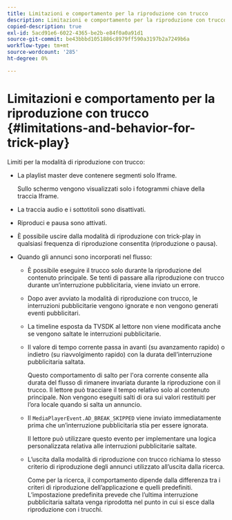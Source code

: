 ```yaml
---
title: Limitazioni e comportamento per la riproduzione con trucco
description: Limitazioni e comportamento per la riproduzione con trucco
copied-description: true
exl-id: 5acd91e6-6022-4365-be2b-e84f0a0a91d1
source-git-commit: be43bbbd1051886c8979ff590a3197b2a7249b6a
workflow-type: tm+mt
source-wordcount: '285'
ht-degree: 0%

---
```


# Limitazioni e comportamento per la riproduzione con trucco {#limitations-and-behavior-for-trick-play}

<!--<a id="section_2BC43539C5C142E085D06A7E35C76726"></a>-->

Limiti per la modalità di riproduzione con trucco:

* La playlist master deve contenere segmenti solo Iframe.

   Sullo schermo vengono visualizzati solo i fotogrammi chiave della traccia Iframe.
* La traccia audio e i sottotitoli sono disattivati.
* Riproduci e pausa sono attivati.
* È possibile uscire dalla modalità di riproduzione con trick-play in qualsiasi frequenza di riproduzione consentita (riproduzione o pausa).
* Quando gli annunci sono incorporati nel flusso:

   * È possibile eseguire il trucco solo durante la riproduzione del contenuto principale. Se tenti di passare alla riproduzione con trucco durante un’interruzione pubblicitaria, viene inviato un errore.
   * Dopo aver avviato la modalità di riproduzione con trucco, le interruzioni pubblicitarie vengono ignorate e non vengono generati eventi pubblicitari.
   * La timeline esposta da TVSDK al lettore non viene modificata anche se vengono saltate le interruzioni pubblicitarie.
   * Il valore di tempo corrente passa in avanti (su avanzamento rapido) o indietro (su riavvolgimento rapido) con la durata dell’interruzione pubblicitaria saltata.

      Questo comportamento di salto per l&#39;ora corrente consente alla durata del flusso di rimanere invariata durante la riproduzione con il trucco. Il lettore può tracciare il tempo relativo solo al contenuto principale. Non vengono eseguiti salti di ora sui valori restituiti per l’ora locale quando si salta un annuncio.
   * Il `MediaPlayerEvent.AD_BREAK_SKIPPED` viene inviato immediatamente prima che un’interruzione pubblicitaria stia per essere ignorata.

      Il lettore può utilizzare questo evento per implementare una logica personalizzata relativa alle interruzioni pubblicitarie saltate.

   * L’uscita dalla modalità di riproduzione con trucco richiama lo stesso criterio di riproduzione degli annunci utilizzato all’uscita dalla ricerca.

      Come per la ricerca, il comportamento dipende dalla differenza tra i criteri di riproduzione dell’applicazione e quelli predefiniti. L’impostazione predefinita prevede che l’ultima interruzione pubblicitaria saltata venga riprodotta nel punto in cui si esce dalla riproduzione con i trucchi.
